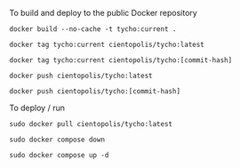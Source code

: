 To build and deploy to the public Docker repository

````
docker build --no-cache -t tycho:current .

docker tag tycho:current cientopolis/tycho:latest

docker tag tycho:current cientopolis/tycho:[commit-hash]

docker push cientopolis/tycho:latest

docker push cientopolis/tycho:[commit-hash]
````

To deploy / run

````
sudo docker pull cientopolis/tycho:latest

sudo docker compose down

sudo docker compose up -d
````

